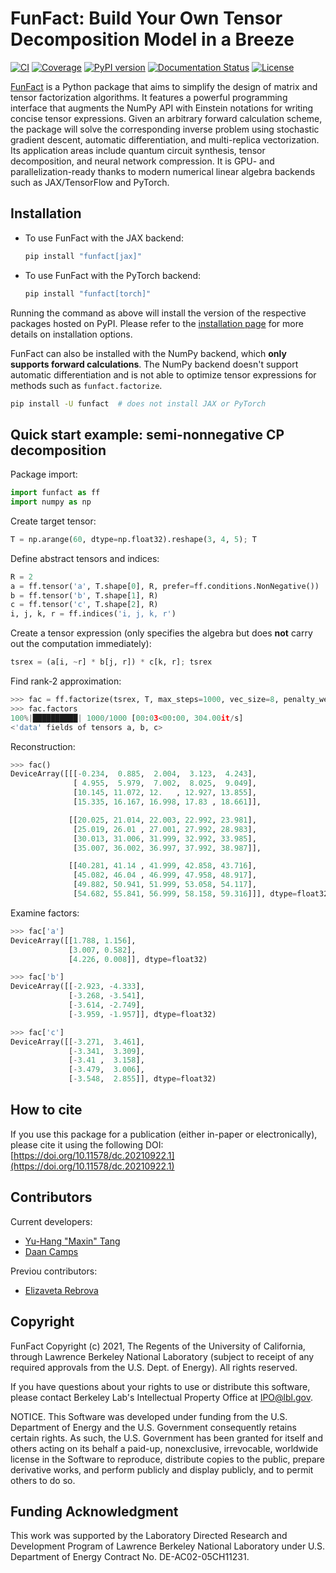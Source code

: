 # FunFact: Build Your Own Tensor Decomposition Model in a Breeze

[![CI](https://github.com/yhtang/FunFact/actions/workflows/ci.yml/badge.svg?branch=master)](https://github.com/yhtang/FunFact/actions/workflows/ci.yml)
[![Coverage](https://img.shields.io/endpoint?url=https://gist.githubusercontent.com/yhtang/839011f3f7a6bab680b18cbd9a45d2d3/raw/coverage-master.json)](https://badge.fury.io/py/funfact)
[![PyPI version](https://badge.fury.io/py/funfact.svg)](https://badge.fury.io/py/funfact)
[![Documentation Status](https://readthedocs.org/projects/funfact/badge/?version=latest)](https://funfact.readthedocs.io/en/latest/?badge=latest)
[![License](https://img.shields.io/badge/License-BSD%203--Clause-blue.svg)](https://opensource.org/licenses/BSD-3-Clause)

[FunFact](https://github.com/yhtang/FunFact.git) is a Python package that aims to simplify the design of matrix and tensor factorization algorithms. It features a powerful programming interface that augments the NumPy API with Einstein notations for writing concise tensor expressions. Given an arbitrary forward calculation scheme, the package will solve the corresponding inverse problem using stochastic gradient descent, automatic differentiation, and multi-replica vectorization. Its application areas include quantum circuit synthesis, tensor decomposition, and neural network compression. It is GPU- and parallelization-ready thanks to modern numerical linear algebra backends such as JAX/TensorFlow and PyTorch.

## Installation

* To use FunFact with the JAX backend:
  ```bash
  pip install "funfact[jax]"
  ```
* To use FunFact with the PyTorch backend:
  ```bash
  pip install "funfact[torch]"
  ```

Running the command as above will install the version of the respective packages hosted on PyPI. Please refer to the [installation page](https://funfact.readthedocs.io/en/latest/pages/installation/) for more details on installation options.

FunFact can also be installed with the NumPy backend, which **only supports forward calculations**. The NumPy backend doesn't support automatic differentiation and is not able to optimize tensor expressions for methods such as `funfact.factorize`.

```bash 
pip install -U funfact  # does not install JAX or PyTorch
```

## Quick start example: semi-nonnegative CP decomposition

Package import:

``` py
import funfact as ff
import numpy as np
```

Create target tensor:

``` py
T = np.arange(60, dtype=np.float32).reshape(3, 4, 5); T
```

Define abstract tensors and indices:

``` py
R = 2
a = ff.tensor('a', T.shape[0], R, prefer=ff.conditions.NonNegative())
b = ff.tensor('b', T.shape[1], R)
c = ff.tensor('c', T.shape[2], R)
i, j, k, r = ff.indices('i, j, k, r')
```

Create a tensor expression (only specifies the algebra but does **not** carry out the computation immediately):

``` py
tsrex = (a[i, ~r] * b[j, r]) * c[k, r]; tsrex
```

Find rank-2 approximation:

``` py
>>> fac = ff.factorize(tsrex, T, max_steps=1000, vec_size=8, penalty_weight=10)
>>> fac.factors
100%|██████████| 1000/1000 [00:03<00:00, 304.00it/s]
<'data' fields of tensors a, b, c>
```

Reconstruction:
    
``` py
>>> fac()
DeviceArray([[[-0.234,  0.885,  2.004,  3.123,  4.243],
              [ 4.955,  5.979,  7.002,  8.025,  9.049],
              [10.145, 11.072, 12.   , 12.927, 13.855],
              [15.335, 16.167, 16.998, 17.83 , 18.661]],

             [[20.025, 21.014, 22.003, 22.992, 23.981],
              [25.019, 26.01 , 27.001, 27.992, 28.983],
              [30.013, 31.006, 31.999, 32.992, 33.985],
              [35.007, 36.002, 36.997, 37.992, 38.987]],

             [[40.281, 41.14 , 41.999, 42.858, 43.716],
              [45.082, 46.04 , 46.999, 47.958, 48.917],
              [49.882, 50.941, 51.999, 53.058, 54.117],
              [54.682, 55.841, 56.999, 58.158, 59.316]]], dtype=float32)
```
    
Examine factors:

``` py
>>> fac['a']
DeviceArray([[1.788, 1.156],
             [3.007, 0.582],
             [4.226, 0.008]], dtype=float32)
```
    
``` py
>>> fac['b']
DeviceArray([[-2.923, -4.333],
             [-3.268, -3.541],
             [-3.614, -2.749],
             [-3.959, -1.957]], dtype=float32)
```

``` py
>>> fac['c']
DeviceArray([[-3.271,  3.461],
             [-3.341,  3.309],
             [-3.41 ,  3.158],
             [-3.479,  3.006],
             [-3.548,  2.855]], dtype=float32)
```
    
## How to cite

If you use this package for a publication (either in-paper or electronically), please cite it using the following DOI: [https://doi.org/10.11578/dc.20210922.1](https://doi.org/10.11578/dc.20210922.1)

## Contributors

Current developers:

- [Yu-Hang "Maxin" Tang](https://github.com/yhtang)
- [Daan Camps](https://github.com/campsd)

Previou contributors:

- [Elizaveta Rebrova](https://github.com/erebrova)


## Copyright

FunFact Copyright (c) 2021, The Regents of the University of California,
through Lawrence Berkeley National Laboratory (subject to receipt of
any required approvals from the U.S. Dept. of Energy). All rights reserved.

If you have questions about your rights to use or distribute this software,
please contact Berkeley Lab's Intellectual Property Office at
IPO@lbl.gov.

NOTICE.  This Software was developed under funding from the U.S. Department
of Energy and the U.S. Government consequently retains certain rights.  As
such, the U.S. Government has been granted for itself and others acting on
its behalf a paid-up, nonexclusive, irrevocable, worldwide license in the
Software to reproduce, distribute copies to the public, prepare derivative 
works, and perform publicly and display publicly, and to permit others to do so.

## Funding Acknowledgment

This work was supported by the Laboratory Directed Research and Development Program of Lawrence Berkeley National Laboratory under U.S. Department of Energy Contract No. DE-AC02-05CH11231.
